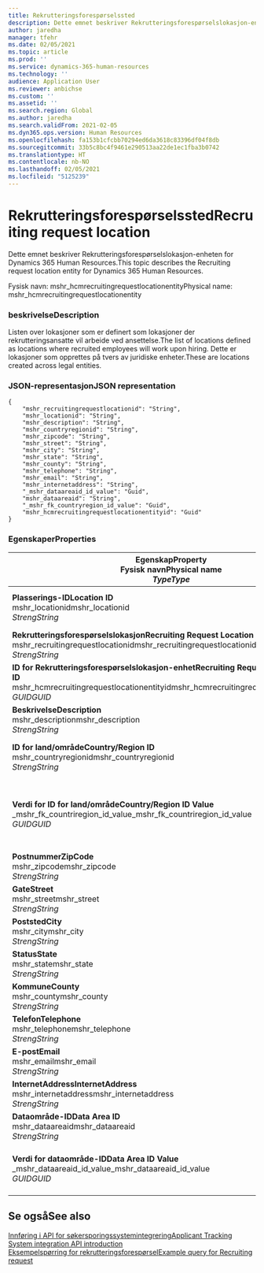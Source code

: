 ```yaml
---
title: Rekrutteringsforespørselssted
description: Dette emnet beskriver Rekrutteringsforespørselslokasjon-enheten for Dynamics 365 Human Resources.
author: jaredha
manager: tfehr
ms.date: 02/05/2021
ms.topic: article
ms.prod: ''
ms.service: dynamics-365-human-resources
ms.technology: ''
audience: Application User
ms.reviewer: anbichse
ms.custom: ''
ms.assetid: ''
ms.search.region: Global
ms.author: jaredha
ms.search.validFrom: 2021-02-05
ms.dyn365.ops.version: Human Resources
ms.openlocfilehash: fa153b1cfcbb70294ed6da3618c83396df04f8db
ms.sourcegitcommit: 33b5c8bc4f9461e290513aa22de1ec1fba3b0742
ms.translationtype: HT
ms.contentlocale: nb-NO
ms.lasthandoff: 02/05/2021
ms.locfileid: "5125239"
---
```

# <a name="recruiting-request-location"></a><span data-ttu-id="cff85-103">Rekrutteringsforespørselssted</span><span class="sxs-lookup"><span data-stu-id="cff85-103">Recruiting request location</span></span>

<span data-ttu-id="cff85-104">Dette emnet beskriver Rekrutteringsforespørselslokasjon-enheten for Dynamics 365 Human Resources.</span><span class="sxs-lookup"><span data-stu-id="cff85-104">This topic describes the Recruiting request location entity for Dynamics 365 Human Resources.</span></span>

<span data-ttu-id="cff85-105">Fysisk navn: mshr_hcmrecruitingrequestlocationentity</span><span class="sxs-lookup"><span data-stu-id="cff85-105">Physical name: mshr_hcmrecruitingrequestlocationentity</span></span>

### <a name="description"></a><span data-ttu-id="cff85-106">beskrivelse</span><span class="sxs-lookup"><span data-stu-id="cff85-106">Description</span></span>

<span data-ttu-id="cff85-107">Listen over lokasjoner som er definert som lokasjoner der rekrutteringsansatte vil arbeide ved ansettelse.</span><span class="sxs-lookup"><span data-stu-id="cff85-107">The list of locations defined as locations where recruited employees will work upon hiring.</span></span> <span data-ttu-id="cff85-108">Dette er lokasjoner som opprettes på tvers av juridiske enheter.</span><span class="sxs-lookup"><span data-stu-id="cff85-108">These are locations created across legal entities.</span></span>

### <a name="json-representation"></a><span data-ttu-id="cff85-109">JSON-representasjon</span><span class="sxs-lookup"><span data-stu-id="cff85-109">JSON representation</span></span>

```
{
    "mshr_recruitingrequestlocationid": "String",
    "mshr_locationid": "String",
    "mshr_description": "String",
    "mshr_countryregionid": "String",
    "mshr_zipcode": "String",
    "mshr_street": "String",
    "mshr_city": "String",
    "mshr_state": "String",
    "mshr_county": "String",
    "mshr_telephone": "String",
    "mshr_email": "String",
    "mshr_internetaddress": "String",
    "_mshr_dataareaid_id_value": "Guid",
    "mshr_dataareaid": "String",
    "_mshr_fk_countryregion_id_value": "Guid",
    "mshr_hcmrecruitingrequestlocationentityid": "Guid"
}
```

### <a name="properties"></a><span data-ttu-id="cff85-110">Egenskaper</span><span class="sxs-lookup"><span data-stu-id="cff85-110">Properties</span></span>

| <span data-ttu-id="cff85-111">Egenskap</span><span class="sxs-lookup"><span data-stu-id="cff85-111">Property</span></span><br><span data-ttu-id="cff85-112">**Fysisk navn**</span><span class="sxs-lookup"><span data-stu-id="cff85-112">**Physical name**</span></span><br><span data-ttu-id="cff85-113">**_Type_**</span><span class="sxs-lookup"><span data-stu-id="cff85-113">**_Type_**</span></span> | <span data-ttu-id="cff85-114">Bruk</span><span class="sxs-lookup"><span data-stu-id="cff85-114">Use</span></span> | <span data-ttu-id="cff85-115">beskrivelse</span><span class="sxs-lookup"><span data-stu-id="cff85-115">Description</span></span> |
| --- | --- | --- |
| <span data-ttu-id="cff85-116">**Plasserings-ID**</span><span class="sxs-lookup"><span data-stu-id="cff85-116">**Location ID**</span></span><br><span data-ttu-id="cff85-117">mshr_locationid</span><span class="sxs-lookup"><span data-stu-id="cff85-117">mshr_locationid</span></span><br><span data-ttu-id="cff85-118">*Streng*</span><span class="sxs-lookup"><span data-stu-id="cff85-118">*String*</span></span> | <span data-ttu-id="cff85-119">Skriv én gang</span><span class="sxs-lookup"><span data-stu-id="cff85-119">Write-once</span></span><br><span data-ttu-id="cff85-120">Obligatorisk</span><span class="sxs-lookup"><span data-stu-id="cff85-120">Required</span></span> | <span data-ttu-id="cff85-121">Den systemgenererte brukerlesbare identifikator for rekrutteringslokasjon.</span><span class="sxs-lookup"><span data-stu-id="cff85-121">The system-generated, user-readable identifier for the recruiting location.</span></span> |
| <span data-ttu-id="cff85-122">**Rekrutteringsforespørselslokasjon**</span><span class="sxs-lookup"><span data-stu-id="cff85-122">**Recruiting Request Location**</span></span><br><span data-ttu-id="cff85-123">mshr_recruitingrequestlocationid</span><span class="sxs-lookup"><span data-stu-id="cff85-123">mshr_recruitingrequestlocationid</span></span><br><span data-ttu-id="cff85-124">*Streng*</span><span class="sxs-lookup"><span data-stu-id="cff85-124">*String*</span></span> | <span data-ttu-id="cff85-125">Skriv én gang</span><span class="sxs-lookup"><span data-stu-id="cff85-125">Write-once</span></span><br><span data-ttu-id="cff85-126">Obligatorisk</span><span class="sxs-lookup"><span data-stu-id="cff85-126">Required</span></span> | <span data-ttu-id="cff85-127">Brukerdefinert unik identifikator for rekrutteringslokasjonen.</span><span class="sxs-lookup"><span data-stu-id="cff85-127">User-defined unique identifier for the recruiting location.</span></span> |
| <span data-ttu-id="cff85-128">**ID for Rekrutteringsforespørselslokasjon-enhet**</span><span class="sxs-lookup"><span data-stu-id="cff85-128">**Recruiting Request Location Entity ID**</span></span><br><span data-ttu-id="cff85-129">mshr_hcmrecruitingrequestlocationentityid</span><span class="sxs-lookup"><span data-stu-id="cff85-129">mshr_hcmrecruitingrequestlocationentityid</span></span><br><span data-ttu-id="cff85-130">*GUID*</span><span class="sxs-lookup"><span data-stu-id="cff85-130">*GUID*</span></span> | <span data-ttu-id="cff85-131">Skrivebeskyttet</span><span class="sxs-lookup"><span data-stu-id="cff85-131">Read-only</span></span><br><span data-ttu-id="cff85-132">Obligatorisk</span><span class="sxs-lookup"><span data-stu-id="cff85-132">Required</span></span> | <span data-ttu-id="cff85-133">Systemgenerert unik ID for posten rekrutteringsforespørselslokasjon.</span><span class="sxs-lookup"><span data-stu-id="cff85-133">System-generated unique identifier for the recruiting request location record.</span></span> |
| <span data-ttu-id="cff85-134">**Beskrivelse**</span><span class="sxs-lookup"><span data-stu-id="cff85-134">**Description**</span></span><br><span data-ttu-id="cff85-135">mshr_description</span><span class="sxs-lookup"><span data-stu-id="cff85-135">mshr_description</span></span><br><span data-ttu-id="cff85-136">*Streng*</span><span class="sxs-lookup"><span data-stu-id="cff85-136">*String*</span></span> | <span data-ttu-id="cff85-137">Lese/skrive</span><span class="sxs-lookup"><span data-stu-id="cff85-137">Read/write</span></span><br><span data-ttu-id="cff85-138">Obligatorisk</span><span class="sxs-lookup"><span data-stu-id="cff85-138">Required</span></span> | <span data-ttu-id="cff85-139">Beskrivelse av plasseringen.</span><span class="sxs-lookup"><span data-stu-id="cff85-139">Description of the location.</span></span> |
| <span data-ttu-id="cff85-140">**ID for land/område**</span><span class="sxs-lookup"><span data-stu-id="cff85-140">**Country/Region ID**</span></span><br><span data-ttu-id="cff85-141">mshr_countryregionid</span><span class="sxs-lookup"><span data-stu-id="cff85-141">mshr_countryregionid</span></span><br><span data-ttu-id="cff85-142">*Streng*</span><span class="sxs-lookup"><span data-stu-id="cff85-142">*String*</span></span> | <span data-ttu-id="cff85-143">Skrivebeskyttet</span><span class="sxs-lookup"><span data-stu-id="cff85-143">Read-only</span></span><br><span data-ttu-id="cff85-144">Valgfri</span><span class="sxs-lookup"><span data-stu-id="cff85-144">Optional</span></span> | <span data-ttu-id="cff85-145">Angir landet eller området der kandidaten har statsborgerskap.</span><span class="sxs-lookup"><span data-stu-id="cff85-145">Specifies the country or region where the candidate has citizenship.</span></span> |
| <span data-ttu-id="cff85-146">**Verdi for ID for land/område**</span><span class="sxs-lookup"><span data-stu-id="cff85-146">**Country/Region ID Value**</span></span><br><span data-ttu-id="cff85-147">_mshr_fk_countriregion_id_value</span><span class="sxs-lookup"><span data-stu-id="cff85-147">_mshr_fk_countriregion_id_value</span></span><br><span data-ttu-id="cff85-148">*GUID*</span><span class="sxs-lookup"><span data-stu-id="cff85-148">*GUID*</span></span> | <span data-ttu-id="cff85-149">Skrivebeskyttet</span><span class="sxs-lookup"><span data-stu-id="cff85-149">Read-only</span></span><br><span data-ttu-id="cff85-150">Valgfri</span><span class="sxs-lookup"><span data-stu-id="cff85-150">Optional</span></span><br><span data-ttu-id="cff85-151">Sekundærnøkkel: mshr_logisticaddresscountryregionentityid i mshr_logisticsaddresscountryregionentity</span><span class="sxs-lookup"><span data-stu-id="cff85-151">Foreign key: mshr_logisticaddresscountryregionentityid of mshr_logisticsaddresscountryregionentity</span></span> | <span data-ttu-id="cff85-152">Systemgenererte unik identifikator for land/-område i adressen.</span><span class="sxs-lookup"><span data-stu-id="cff85-152">System-generated unique identifier of the country/region of the address.</span></span> |
| <span data-ttu-id="cff85-153">**Postnummer**</span><span class="sxs-lookup"><span data-stu-id="cff85-153">**ZipCode**</span></span><br><span data-ttu-id="cff85-154">mshr_zipcode</span><span class="sxs-lookup"><span data-stu-id="cff85-154">mshr_zipcode</span></span><br><span data-ttu-id="cff85-155">*Streng*</span><span class="sxs-lookup"><span data-stu-id="cff85-155">*String*</span></span> | <span data-ttu-id="cff85-156">Skrivebeskyttet</span><span class="sxs-lookup"><span data-stu-id="cff85-156">Read-only</span></span><br><span data-ttu-id="cff85-157">Valgfri</span><span class="sxs-lookup"><span data-stu-id="cff85-157">Optional</span></span> | <span data-ttu-id="cff85-158">Postnummer.</span><span class="sxs-lookup"><span data-stu-id="cff85-158">Zip/postal code.</span></span> |
| <span data-ttu-id="cff85-159">**Gate**</span><span class="sxs-lookup"><span data-stu-id="cff85-159">**Street**</span></span><br><span data-ttu-id="cff85-160">mshr_street</span><span class="sxs-lookup"><span data-stu-id="cff85-160">mshr_street</span></span><br><span data-ttu-id="cff85-161">*Streng*</span><span class="sxs-lookup"><span data-stu-id="cff85-161">*String*</span></span> | <span data-ttu-id="cff85-162">Skrivebeskyttet</span><span class="sxs-lookup"><span data-stu-id="cff85-162">Read-only</span></span><br><span data-ttu-id="cff85-163">Valgfri</span><span class="sxs-lookup"><span data-stu-id="cff85-163">Optional</span></span> | <span data-ttu-id="cff85-164">Gateadresse.</span><span class="sxs-lookup"><span data-stu-id="cff85-164">Street address.</span></span> |
| <span data-ttu-id="cff85-165">**Poststed**</span><span class="sxs-lookup"><span data-stu-id="cff85-165">**City**</span></span><br><span data-ttu-id="cff85-166">mshr_city</span><span class="sxs-lookup"><span data-stu-id="cff85-166">mshr_city</span></span><br><span data-ttu-id="cff85-167">*Streng*</span><span class="sxs-lookup"><span data-stu-id="cff85-167">*String*</span></span> | <span data-ttu-id="cff85-168">Skrivebeskyttet</span><span class="sxs-lookup"><span data-stu-id="cff85-168">Read-only</span></span><br><span data-ttu-id="cff85-169">Valgfri</span><span class="sxs-lookup"><span data-stu-id="cff85-169">Optional</span></span> | <span data-ttu-id="cff85-170">Poststed.</span><span class="sxs-lookup"><span data-stu-id="cff85-170">City.</span></span> |
| <span data-ttu-id="cff85-171">**Status**</span><span class="sxs-lookup"><span data-stu-id="cff85-171">**State**</span></span><br><span data-ttu-id="cff85-172">mshr_state</span><span class="sxs-lookup"><span data-stu-id="cff85-172">mshr_state</span></span><br><span data-ttu-id="cff85-173">*Streng*</span><span class="sxs-lookup"><span data-stu-id="cff85-173">*String*</span></span> | <span data-ttu-id="cff85-174">Skrivebeskyttet</span><span class="sxs-lookup"><span data-stu-id="cff85-174">Read-only</span></span><br><span data-ttu-id="cff85-175">Valgfri</span><span class="sxs-lookup"><span data-stu-id="cff85-175">Optional</span></span> | <span data-ttu-id="cff85-176">Stat eller provins.</span><span class="sxs-lookup"><span data-stu-id="cff85-176">State or province.</span></span> |
| <span data-ttu-id="cff85-177">**Kommune**</span><span class="sxs-lookup"><span data-stu-id="cff85-177">**County**</span></span><br><span data-ttu-id="cff85-178">mshr_county</span><span class="sxs-lookup"><span data-stu-id="cff85-178">mshr_county</span></span><br><span data-ttu-id="cff85-179">*Streng*</span><span class="sxs-lookup"><span data-stu-id="cff85-179">*String*</span></span> | <span data-ttu-id="cff85-180">Skrivebeskyttet</span><span class="sxs-lookup"><span data-stu-id="cff85-180">Read-only</span></span><br><span data-ttu-id="cff85-181">Valgfri</span><span class="sxs-lookup"><span data-stu-id="cff85-181">Optional</span></span> | <span data-ttu-id="cff85-182">Kommune.</span><span class="sxs-lookup"><span data-stu-id="cff85-182">County.</span></span> |
| <span data-ttu-id="cff85-183">**Telefon**</span><span class="sxs-lookup"><span data-stu-id="cff85-183">**Telephone**</span></span><br><span data-ttu-id="cff85-184">mshr_telephone</span><span class="sxs-lookup"><span data-stu-id="cff85-184">mshr_telephone</span></span><br><span data-ttu-id="cff85-185">*Streng*</span><span class="sxs-lookup"><span data-stu-id="cff85-185">*String*</span></span> | <span data-ttu-id="cff85-186">Lese/skrive</span><span class="sxs-lookup"><span data-stu-id="cff85-186">Read/write</span></span><br><span data-ttu-id="cff85-187">Valgfri</span><span class="sxs-lookup"><span data-stu-id="cff85-187">Optional</span></span> | <span data-ttu-id="cff85-188">Telefonnummer til lokasjonen.</span><span class="sxs-lookup"><span data-stu-id="cff85-188">Telephone number for the location.</span></span> |
| <span data-ttu-id="cff85-189">**E-post**</span><span class="sxs-lookup"><span data-stu-id="cff85-189">**Email**</span></span><br><span data-ttu-id="cff85-190">mshr_email</span><span class="sxs-lookup"><span data-stu-id="cff85-190">mshr_email</span></span><br><span data-ttu-id="cff85-191">*Streng*</span><span class="sxs-lookup"><span data-stu-id="cff85-191">*String*</span></span> | <span data-ttu-id="cff85-192">Lese/skrive</span><span class="sxs-lookup"><span data-stu-id="cff85-192">Read/write</span></span><br><span data-ttu-id="cff85-193">Valgfri</span><span class="sxs-lookup"><span data-stu-id="cff85-193">Optional</span></span> | <span data-ttu-id="cff85-194">E-postadresse.</span><span class="sxs-lookup"><span data-stu-id="cff85-194">Email address.</span></span> |
| <span data-ttu-id="cff85-195">**InternetAddress**</span><span class="sxs-lookup"><span data-stu-id="cff85-195">**InternetAddress**</span></span><br><span data-ttu-id="cff85-196">mshr_internetaddress</span><span class="sxs-lookup"><span data-stu-id="cff85-196">mshr_internetaddress</span></span><br><span data-ttu-id="cff85-197">*Streng*</span><span class="sxs-lookup"><span data-stu-id="cff85-197">*String*</span></span> | <span data-ttu-id="cff85-198">Lese/skrive</span><span class="sxs-lookup"><span data-stu-id="cff85-198">Read/write</span></span><br><span data-ttu-id="cff85-199">Valgfri</span><span class="sxs-lookup"><span data-stu-id="cff85-199">Optional</span></span> | <span data-ttu-id="cff85-200">URL-adresse til webområdet for lokasjonen.</span><span class="sxs-lookup"><span data-stu-id="cff85-200">URL for the location website.</span></span> |
| <span data-ttu-id="cff85-201">**Dataområde-ID**</span><span class="sxs-lookup"><span data-stu-id="cff85-201">**Data Area ID**</span></span><br><span data-ttu-id="cff85-202">mshr_dataareaid</span><span class="sxs-lookup"><span data-stu-id="cff85-202">mshr_dataareaid</span></span><br><span data-ttu-id="cff85-203">*Streng*</span><span class="sxs-lookup"><span data-stu-id="cff85-203">*String*</span></span> | <span data-ttu-id="cff85-204">Lese/skrive</span><span class="sxs-lookup"><span data-stu-id="cff85-204">Read/write</span></span><br><span data-ttu-id="cff85-205">Valgfri</span><span class="sxs-lookup"><span data-stu-id="cff85-205">Optional</span></span> | <span data-ttu-id="cff85-206">Angir den juridiske enheten (firmaet).</span><span class="sxs-lookup"><span data-stu-id="cff85-206">Specifies the legal entity (company).</span></span> |
| <span data-ttu-id="cff85-207">**Verdi for dataområde-ID**</span><span class="sxs-lookup"><span data-stu-id="cff85-207">**Data Area ID Value**</span></span><br><span data-ttu-id="cff85-208">_mshr_dataareaid_id_value</span><span class="sxs-lookup"><span data-stu-id="cff85-208">_mshr_dataareaid_id_value</span></span><br><span data-ttu-id="cff85-209">*GUID*</span><span class="sxs-lookup"><span data-stu-id="cff85-209">*GUID*</span></span> | <span data-ttu-id="cff85-210">Skrivebeskyttet</span><span class="sxs-lookup"><span data-stu-id="cff85-210">Read-only</span></span><br><span data-ttu-id="cff85-211">Valgfri</span><span class="sxs-lookup"><span data-stu-id="cff85-211">Optional</span></span><br><span data-ttu-id="cff85-212">Sekundærnøkkel: cdm_companyid i cdm_company-enhet</span><span class="sxs-lookup"><span data-stu-id="cff85-212">Foreign key: cdm_companyid of cdm_company entity</span></span> | <span data-ttu-id="cff85-213">Systemgenerert GUID-verdi som identifiserer den juridiske enheten (firmaet).</span><span class="sxs-lookup"><span data-stu-id="cff85-213">System-generated GUID value identifying the legal entity (company).</span></span> |

## <a name="see-also"></a><span data-ttu-id="cff85-214">Se også</span><span class="sxs-lookup"><span data-stu-id="cff85-214">See also</span></span>

[<span data-ttu-id="cff85-215">Innføring i API for søkersporingssystemintegrering</span><span class="sxs-lookup"><span data-stu-id="cff85-215">Applicant Tracking System integration API introduction</span></span>](hr-admin-integration-ats-api-introduction.md)<br>
[<span data-ttu-id="cff85-216">Eksempelspørring for rekrutteringsforespørsel</span><span class="sxs-lookup"><span data-stu-id="cff85-216">Example query for Recruiting request</span></span>](hr-admin-integration-ats-api-recruiting-request-example-query.md)

